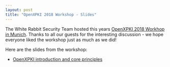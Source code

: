 ```yaml
---
layout: post
title: "OpenXPKI 2018 Workshop - Slides"
---
```


The White Rabbit Security Team hosted this years [OpenXPKI 2018 Workhop in Munich](/2018/04/workshop-invitation).
Thanks to all our guests for the interesting discussion - we hope everyone liked the workshop just as much as we did!

Here are the slides from the workshop:

* [OpenXPKI introduction and core principles](download/201805-openxpki-workshop-part1.pdf)
